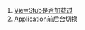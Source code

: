 1. [ViewStub是否加载过](https://github.com/zcycn/vscode/blob/master/com/KnowledgePoints/points.md)  
2. [Application前后台切换](https://github.com/zcycn/vscode/blob/master/com/KnowledgePoints/application.md) 